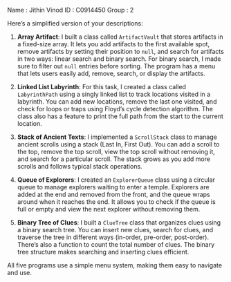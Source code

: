 Name : Jithin Vinod 
ID : C0914450 
Group : 2


Here’s a simplified version of your descriptions:

1. **Array Artifact**:
I built a class called `ArtifactVault` that stores artifacts in a fixed-size array. It lets you add artifacts to the first available spot, remove artifacts by setting their position to `null`, and search for artifacts in two ways: linear search and binary search. For binary search, I made sure to filter out `null` entries before sorting. The program has a menu that lets users easily add, remove, search, or display the artifacts.

2. **Linked List Labyrinth**:
For this task, I created a class called `LabyrinthPath` using a singly linked list to track locations visited in a labyrinth. You can add new locations, remove the last one visited, and check for loops or traps using Floyd’s cycle detection algorithm. The class also has a feature to print the full path from the start to the current location.

3. **Stack of Ancient Texts**:
I implemented a `ScrollStack` class to manage ancient scrolls using a stack (Last In, First Out). You can add a scroll to the top, remove the top scroll, view the top scroll without removing it, and search for a particular scroll. The stack grows as you add more scrolls and follows typical stack operations.

4. **Queue of Explorers**:
I created an `ExplorerQueue` class using a circular queue to manage explorers waiting to enter a temple. Explorers are added at the end and removed from the front, and the queue wraps around when it reaches the end. It allows you to check if the queue is full or empty and view the next explorer without removing them.

5. **Binary Tree of Clues**:
I built a `ClueTree` class that organizes clues using a binary search tree. You can insert new clues, search for clues, and traverse the tree in different ways (in-order, pre-order, post-order). There’s also a function to count the total number of clues. The binary tree structure makes searching and inserting clues efficient.

All five programs use a simple menu system, making them easy to navigate and use.